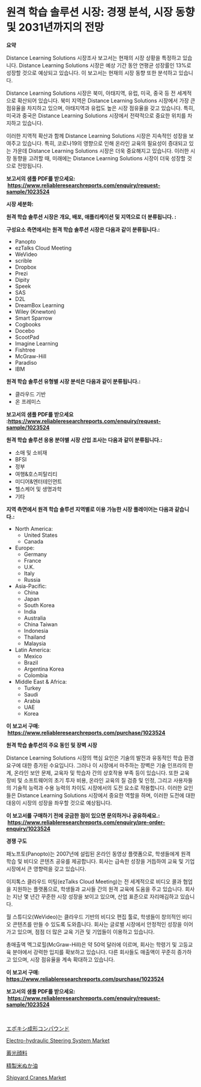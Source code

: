 <p><h1>원격 학습 솔루션 시장: 경쟁 분석, 시장 동향 및 2031년까지의 전망</h1></p><p><strong>요약</strong></p>
<p><p>Distance Learning Solutions 시장조사 보고서는 현재의 시장 상황을 특정하고 있습니다. Distance Learning Solutions 시장은 예상 기간 동안 연평균 성장률인 13%로 성장할 것으로 예상되고 있습니다. 이 보고서는 현재의 시장 동향 또한 분석하고 있습니다.</p><p>Distance Learning Solutions 시장은 북미, 아태지역, 유럽, 미국, 중국 등 전 세계적으로 확산되어 있습니다. 북미 지역은 Distance Learning Solutions 시장에서 가장 큰 점유율을 차지하고 있으며, 아태지역과 유럽도 높은 시장 점유율을 갖고 있습니다. 특히, 미국과 중국은 Distance Learning Solutions 시장에서 전략적으로 중요한 위치를 차지하고 있습니다.</p><p>이러한 지역적 확산과 함께 Distance Learning Solutions 시장은 지속적인 성장을 보여주고 있습니다. 특히, 코로나19의 영향으로 인해 온라인 교육의 필요성이 증대되고 있는 가운데 Distance Learning Solutions 시장은 더욱 중요해지고 있습니다. 이러한 시장 동향을 고려할 때, 미래에는 Distance Learning Solutions 시장이 더욱 성장할 것으로 전망됩니다.</p></p>
<p><strong>보고서의 샘플 PDF를 받으세요: &nbsp;<a href="https://www.reliableresearchreports.com/enquiry/request-sample/1023524">https://www.reliableresearchreports.com/enquiry/request-sample/1023524</a></strong></p>
<p><strong>시장 세분화:</strong></p>
<p><strong> 원격 학습 솔루션 시장은 개요, 배포, 애플리케이션 및 지역으로 더 분류됩니다. :</strong></p>
<p><strong>구성요소 측면에서는 원격 학습 솔루션 시장은 다음과 같이 분류됩니다.:</strong></p>
<p><ul><li>Panopto</li><li>ezTalks Cloud Meeting</li><li>WeVideo</li><li>scrible</li><li>Dropbox</li><li>Prezi</li><li>Dipity</li><li>Speek</li><li>SAS</li><li>D2L</li><li>DreamBox Learning</li><li>Wiley (Knewton)</li><li>Smart Sparrow</li><li>Cogbooks</li><li>Docebo</li><li>ScootPad</li><li>Imagine Learning</li><li>Fishtree</li><li>McGraw-Hill</li><li>Paradiso</li><li>IBM</li></ul></p>
<p><strong> 원격 학습 솔루션 유형별 시장 분석은 다음과 같이 분류됩니다.:</strong></p>
<p><ul><li>클라우드 기반</li><li>온 프레미스</li></ul></p>
<p><strong>보고서의 샘플 PDF를 받으세요 :<a href="https://www.reliableresearchreports.com/enquiry/request-sample/1023524">https://www.reliableresearchreports.com/enquiry/request-sample/1023524</a></strong></p>
<p><strong> 원격 학습 솔루션 응용 분야별 시장 산업 조사는 다음과 같이 분류됩니다.:</strong></p>
<p><ul><li>소매 및 소비재</li><li>BFSI</li><li>정부</li><li>여행&호스피탈리티</li><li>미디어&엔터테인먼트</li><li>헬스케어 및 생명과학</li><li>기타</li></ul></p>
<p><strong>지역 측면에서 원격 학습 솔루션 지역별로 이용 가능한 시장 플레이어는 다음과 같습니다.:</strong></p>
<p><ul>
    <li>
        North America:
        <ul>
            <li>United States</li>
            <li>Canada</li>
        </ul>
    </li>
    <li>
        Europe:
        <ul>
            <li>Germany</li>
            <li>France</li>
            <li>U.K.</li>
            <li>Italy</li>
            <li>Russia</li>
        </ul>
    </li>
    <li>
        Asia-Pacific:
        <ul>
            <li>China</li>
            <li>Japan</li>
            <li>South Korea</li>
            <li>India</li>
            <li>Australia</li>
            <li>China Taiwan</li>
            <li>Indonesia</li>
            <li>Thailand</li>
            <li>Malaysia</li>
        </ul>
    </li>
    <li>
        Latin America:
        <ul>
            <li>Mexico</li>
            <li>Brazil</li>
            <li>Argentina Korea</li>
            <li>Colombia</li>
        </ul>
    </li>
    <li>
        Middle East & Africa:
        <ul>
            <li>Turkey</li>
            <li>Saudi</li>
            <li>Arabia</li>
            <li>UAE</li>
            <li>Korea</li>
        </ul>
    </li>
    </ul></p>
<p><strong>이 보고서 구매: &nbsp;<a href="https://www.reliableresearchreports.com/purchase/1023524">https://www.reliableresearchreports.com/purchase/1023524</a></strong></p>
<p><strong>원격 학습 솔루션의 주요 동인 및 장벽 시장</strong></p>
<p><p>Distance Learning Solutions 시장의 핵심 요인은 기술의 발전과 유동적인 학습 환경 요구에 대한 증가된 수요입니다. 그러나 이 시장에서 마주하는 장벽은 기술 인프라의 한계, 온라인 보안 문제, 교육자 및 학습자 간의 상호작용 부족 등이 있습니다. 또한 교육 장비 및 소프트웨어의 초기 투자 비용, 온라인 교육의 질 검증 및 인정, 그리고 사용자들의 기술적 능력과 수용 능력의 차이도 시장에서의 도전 요소로 작용합니다. 이러한 요인들은 Distance Learning Solutions 시장에서 중요한 역할을 하며, 이러한 도전에 대한 대응이 시장의 성장을 좌우할 것으로 예상됩니다.</p></p>
<p><strong>이 보고서를 구매하기 전에 궁금한 점이 있으면 문의하거나 공유하세요.: &nbsp;<a href="https://www.reliableresearchreports.com/enquiry/pre-order-enquiry/1023524">https://www.reliableresearchreports.com/enquiry/pre-order-enquiry/1023524</a></strong></p>
<p><strong>경쟁 구도</strong></p>
<p><p>패노프토(Panopto)는 2007년에 설립된 온라인 동영상 플랫폼으로, 학생들에게 원격 학습 및 비디오 콘텐츠 공유를 제공합니다. 회사는 급속한 성장을 거듭하여 교육 및 기업 시장에서 큰 영향력을 갖고 있습니다.</p><p>이지톡스 클라우드 미팅(ezTalks Cloud Meeting)는 전 세계적으로 비디오 콜과 협업을 지원하는 플랫폼으로, 학생들과 교사들 간의 원격 교육에 도움을 주고 있습니다. 회사는 지난 몇 년간 꾸준한 시장 성장을 보이고 있으며, 산업 표준으로 자리매김하고 있습니다.</p><p>월 스튜디오(WeVideo)는 클라우드 기반의 비디오 편집 툴로, 학생들이 창의적인 비디오 콘텐츠를 만들 수 있도록 도와줍니다. 회사는 글로벌 시장에서 안정적인 성장을 이어가고 있으며, 점점 더 많은 교육 기관 및 기업들이 이용하고 있습니다.</p><p>총매출액 멕그로힐(McGraw-Hill)은 약 50억 달러에 이르며, 회사는 학령기 및 고등교육 분야에서 강력한 입지를 확보하고 있습니다. 다른 회사들도 매출액이 꾸준히 증가하고 있으며, 시장 점유율을 계속 확대하고 있습니다.</p></p>
<p><strong>이 보고서 구매: &nbsp; <a href="https://www.reliableresearchreports.com/purchase/1023524">https://www.reliableresearchreports.com/purchase/1023524</a></strong></p>
<p><strong>보고서의 샘플 PDF를 받으세요: &nbsp;<a href="https://www.reliableresearchreports.com/enquiry/request-sample/1023524">https://www.reliableresearchreports.com/enquiry/request-sample/1023524</a></strong><strong></strong></p>
<p>&nbsp;</p>
<p><p><a href="https://medium.com/@alicequigley2023/%E3%82%A8%E3%83%9D%E3%82%AD%E3%82%B7%E6%88%90%E5%BD%A2%E6%9D%90%E5%B8%82%E5%A0%B4%E8%A6%8F%E6%A8%A1-%E5%B8%82%E5%A0%B4%E5%8B%95%E5%90%91%E3%81%A8%E5%B8%82%E5%A0%B4%E4%BA%88%E6%B8%AC-2024%E5%B9%B4%E3%81%8B%E3%82%892031%E5%B9%B4-34f5ffed3d69">エポキシ成形コンパウンド</a></p><p><a href="https://boundless-drawbridge-702.notion.site/Electro-hydraulic-Steering-System-Market-Challenges-Opportunities-and-Growth-Drivers-and-Major-Ma-b726335abd8b459db9c1017df021a3ae">Electro-hydraulic Steering System Market</a></p><p><a href="https://github.com/cnnriuez22368/Market-Research-Report-List-1/blob/main/5777902649.md">蓄光顔料</a></p><p><a href="https://github.com/zekaoe592392/Market-Research-Report-List-1/blob/main/2651368648.md">精製米ぬか油</a></p><p><a href="https://issuu.com/reportprime-2/docs/shipyard-cranes-market-size-2030.pptx">Shipyard Cranes Market</a></p></p>